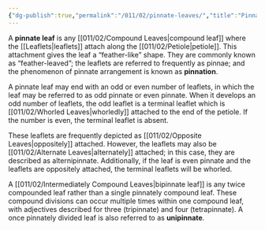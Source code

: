 ```yaml
---
{"dg-publish":true,"permalink":"/011/02/pinnate-leaves/","title":"Pinnately Compound Leaves","tags":["BIOL412"],"noteIcon":"1","created":"2024-09-26T13:45:04.115-07:00","updated":"2024-09-26T15:23:11.615-07:00"}
---
```


A **pinnate leaf** is any [[011/02/Compound Leaves\|compound leaf]] where the [[Leaflets\|leaflets]] attach along the [[011/02/Petiole\|petiole]]. This attachment gives the leaf a “feather-like” shape. They are commonly known as “feather-leaved”; the leaflets are referred to frequently as pinnae; and the phenomenon of pinnate arrangement is known as **pinnation**.

A pinnate leaf may end with an odd or even number of leaflets, in which the leaf may be referred to as odd pinnate or even pinnate. When it develops an odd number of leaflets, the odd leaflet is a terminal leaflet which is [[011/02/Whorled Leaves\|whorledly]] attached to the end of the petiole. If the number is even, the terminal leaflet is absent.

These leaflets are frequently depicted as [[011/02/Opposite Leaves\|oppositely]] attached. However, the leaflets may also be [[011/02/Alternate Leaves\|alternately]] attached; in this case, they are described as alternipinnate. Additionally, if the leaf is even pinnate and the leaflets are oppositely attached, the terminal leaflets will be whorled.

A [[011/02/Intermediately Compound Leaves\|bipinnate leaf]] is any twice compounded leaf rather than a single pinnately compound leaf. These compound divisions can occur multiple times within one compound leaf, with adjectives described for three (tripinnate) and four (tetrapinnate). A once pinnately divided leaf is also referred to as **unipinnate**.